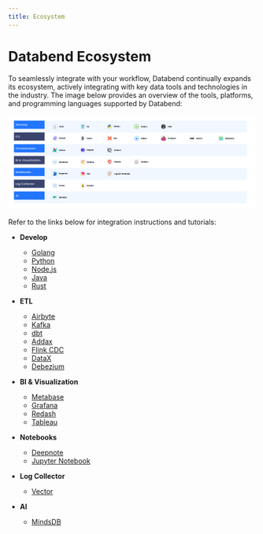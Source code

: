 ```yaml
---
title: Ecosystem
---
```


# Databend Ecosystem

To seamlessly integrate with your workflow, Databend continually expands its ecosystem, actively integrating with key data tools and technologies in the industry. The image below provides an overview of the tools, platforms, and programming languages supported by Databend:

![Alt text](../../../static/img/documents/overview/ecosystem.png)

Refer to the links below for integration instructions and tutorials:

- **Develop**
    - [Golang](/developer/drivers/golang)
    - [Python](/developer/drivers/python)
    - [Node.js](/developer/drivers/nodejs)
    - [Java](/developer/drivers/jdbc)
    - [Rust](/developer/drivers/rust)

- **ETL**
    - [Airbyte](../12-load-data/02-load-db/airbyte.md)
    - [Kafka](../12-load-data/02-load-db/kafka.md)
    - [dbt](../12-load-data/02-load-db/dbt.md)
    - [Addax](../12-load-data/02-load-db/addax.md)
    - [Flink CDC](../12-load-data/02-load-db/flink-cdc.md)
    - [DataX](../12-load-data/02-load-db/datax.md)
    - [Debezium](../12-load-data/02-load-db/debezium.md)

- **BI & Visualization**
    - [Metabase](../12-visualize/metabase.md)
    - [Grafana](../12-visualize/grafana.md)
    - [Redash](../12-visualize/redash.md)
    - [Tableau](../12-visualize/tableau.md)

- **Notebooks**
    - [Deepnote](../12-visualize/deepnote.md)
    - [Jupyter Notebook](../12-visualize/jupyter.md)

- **Log Collector**
    - [Vector](../12-load-data/02-load-db/vector.md)

- **AI**
    - [MindsDB](../12-visualize/mindsdb.md)